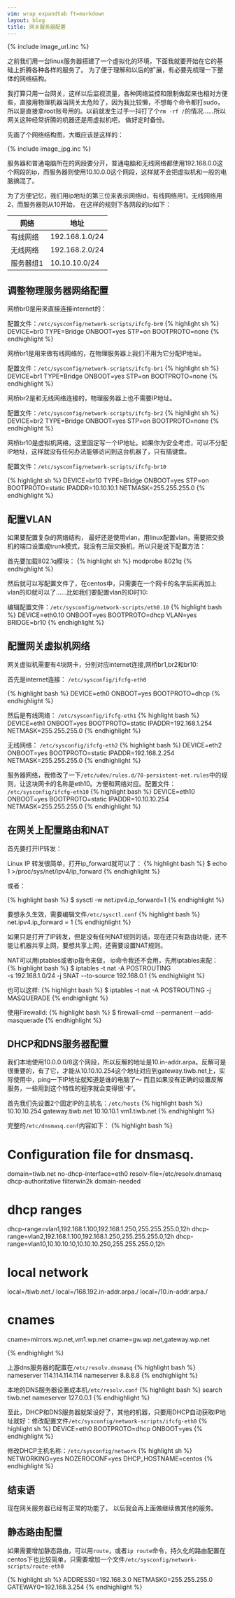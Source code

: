 ```yaml
---
vim: wrap expandtab ft=markdown
layout: blog
title: 网关服务器配置
---
```


{% include image_url.inc %}

之前我们用一台linux服务器搭建了一个虚拟化的环境，下面我就要开始在它的基础上折腾各种各样的服务了。 为了便于理解和以后的扩展，有必要先梳理一下整体的网络结构。

我打算只用一台网关，这样以后监视流量，各种网络监控和限制做起来也相对方便些，直接用物理机器当网关太危险了，因为我比较懒，不想每个命令都打sudo，所以是直接拿root账号用的。以前就发生过手一抖打了个`rm -rf /`的情况……所以网关这种经常折腾的机器还是用虚拟机吧， 做好定时备份。

先画了个网络结构图，大概应该是这样的：

{% include image_jpg.inc %}

服务器和普通电脑所在的网段要分开，普通电脑和无线网络都使用192.168.0.0这个网段的ip，而服务器则使用10.10.0.0这个网段，这样就不会把虚拟机和一般的电脑搞混了。

为了方便记忆，我们用ip地址的第三位来表示网络id，有线网络用1，无线网络用2，而服务器则从10开始， 在这样的规则下各网段的ip如下：

| 网络      | 地址           |
|-----------|----------------|
| 有线网络  | 192.168.1.0/24 |
| 无线网络  | 192.168.2.0/24 |
| 服务器组1 | 10.10.10.0/24  |


## 调整物理服务器网络配置

网桥br0是用来直接连接internet的：

配置文件：`/etc/sysconfig/network-scripts/ifcfg-br0`
{% highlight sh %}
DEVICE=br0
TYPE=Bridge
ONBOOT=yes
STP=on
BOOTPROTO=none
{% endhighlight %}

网桥br1是用来做有线网络的，在物理服务器上我们不用为它分配IP地址。

配置文件：`/etc/sysconfig/network-scripts/ifcfg-br1`
{% highlight sh %}
DEVICE=br1
TYPE=Bridge
ONBOOT=yes
STP=on
BOOTPROTO=none
{% endhighlight %}

网桥br2是和无线网络连接的，物理服务器上也不需要IP地址。

配置文件：`/etc/sysconfig/network-scripts/ifcfg-br2`
{% highlight sh %}
DEVICE=br2
TYPE=Bridge
ONBOOT=yes
STP=on
BOOTPROTO=none
{% endhighlight %}

网桥br10是虚拟机网络，这里固定写一个IP地址。如果你为安全考虑，可以不分配IP地址，这样就没有任何办法能够访问到这台机器了，只有插键盘。

配置文件：`/etc/sysconfig/network-scripts/ifcfg-br10`

{% highlight sh %}
DEVICE=br10
TYPE=Bridge
ONBOOT=yes
STP=on
BOOTPROTO=static
IPADDR=10.10.10.1
NETMASK=255.255.255.0
{% endhighlight %}

## 配置VLAN

如果要配置复杂的网络结构， 最好还是使用vlan，用linux配置vlan，需要把交换机的端口设置成trunk模式，我没有三层交换机，所以只是说下配置方法：

首先要加载802.1q模块：
{% highlight sh %}
modprobe 8021q
{% endhighlight %}

然后就可以写配置文件了，在centos中，只需要在一个网卡的名字后买再加上vlan的ID就可以了……比如我们要配置vlan的ID时10:

编辑配置文件：`/etc/sysconfig/network-scripts/eth0.10`
{% highlight bash %}
DEVICE=eth0.10
ONBOOT=yes
BOOTPROTO=dhcp
VLAN=yes
BRIDGE=br10
{% endhighlight %}

## 配置网关虚拟机网络

网关虚拟机需要有4块网卡，分别对应internet连接,网桥br1,br2和br10:

首先是internet连接： `/etc/sysconfig/ifcfg-eth0`

{% highlight bash %}
DEVICE=eth0
ONBOOT=yes
BOOTPROTO=dhcp
{% endhighlight %}

然后是有线网络： `/etc/sysconfig/ifcfg-eth1`
{% highlight bash %}
DEVICE=eth1
ONBOOT=yes
BOOTPROTO=static
IPADDR=192.168.1.254
NETMASK=255.255.255.0
{% endhighlight %}

无线网络： `/etc/sysconfig/ifcfg-eth2`
{% highlight bash %}
DEVICE=eth2
ONBOOT=yes
BOOTPROTO=static
IPADDR=192.168.2.254
NETMASK=255.255.255.0
{% endhighlight %}

服务器网络，我修改了一下`/etc/udev/rules.d/70-persistent-net.rules`中的规则，让这块网卡的名称是eth10。方便和网络对应。配置文件： `/etc/sysconfig/ifcfg-eth10`
{% highlight bash %}
DEVICE=eth10
ONBOOT=yes
BOOTPROTO=static
IPADDR=10.10.10.254
NETMASK=255.255.255.0
{% endhighlight %}


## 在网关上配置路由和NAT

首先要打开IP转发：

Linux IP 转发很简单，打开ip_forward就可以了：
{% highlight bash %}
$ echo 1 >/proc/sys/net/ipv4/ip_forward
{% endhighlight %}

或者：

{% highlight bash %}
$ sysctl -w net.ipv4.ip_forward=1
{% endhighlight %}

要想永久生效，需要编辑文件`/etc/sysctl.conf`
{% highlight bash %}
net.ipv4.ip_forward = 1
{% endhighlight %}

如果只是打开了IP转发，但是没有任何NAT规则的话，现在还只有路由功能，还不能让机器共享上网，要想共享上网，还需要设置NAT规则。

NAT可以用iptables或者ip指令来做， ip命令我还不会用，先用iptables来配：
{% highlight bash %}
$ iptables -t nat -A POSTROUTING \
    -s 192.168.1.0/24 -j SNAT --to-source 192.168.0.1
{% endhighlight %}

也可以这样:
{% highlight bash %}
$ iptables -t nat -A POSTROUTING -j MASQUERADE
{% endhighlight %}

使用Firewalld:
{% highlight bash %}
$ firewall-cmd --permanent --add-masquerade
{% endhighlight %}


## DHCP和DNS服务器配置

我们本地使用10.0.0.0/8这个网段，所以反解的地址是10.in-addr.arpa。反解可是很重要的，有了它，才能从10.10.10.254这个地址对应到gateway.tiwb.net上，实际使用中，ping一下IP地址就知道是谁的电脑了～ 而且如果没有正确的设置反解服务，一些用到这个特性的程序就会变得很‘卡’。

首先我们先设置2个固定IP的主机名：`/etc/hosts`
{% highlight bash %}
10.10.10.254    gateway.tiwb.net
10.10.10.1      vm1.tiwb.net
{% endhighlight %}

完整的`/etc/dnsmasq.conf`内容如下：
{% highlight bash %}
# Configuration file for dnsmasq.

domain=tiwb.net
no-dhcp-interface=eth0
resolv-file=/etc/resolv.dnsmasq
dhcp-authoritative
filterwin2k
domain-needed

# dhcp ranges
dhcp-range=vlan1,192.168.1.100,192.168.1.250,255.255.255.0,12h
dhcp-range=vlan2,192.168.1.100,192.168.1.250,255.255.255.0,12h
dhcp-range=vlan10,10.10.10.10,10.10.10.250,255.255.255.0,12h

# local network
local=/tiwb.net./
local=/168.192.in-addr.arpa./
local=/10.in-addr.arpa./

# cnames
cname=mirrors.wp.net,vm1.wp.net
cname=gw.wp.net,gateway.wp.net

{% endhighlight %}

上游dns服务器的配置在`/etc/resolv.dnsmasq`
{% highlight bash %}
nameserver 114.114.114.114
nameserver 8.8.8.8
{% endhighlight %}

本地的DNS服务器设置成本机`/etc/resolv.conf`
{% highlight bash %}
search tiwb.net
nameserver 127.0.0.1
{% endhighlight %}

至此，DHCP和DNS服务器就架设好了，其他的机器，只要用DHCP自动获取IP地址就好：修改配置文件`/etc/sysconfig/network-scripts/ifcfg-eth0`
{% highlight sh %}
DEVICE=eth0
BOOTPROTO=dhcp
ONBOOT=yes
{% endhighlight %}

修改DHCP主机名称：`/etc/sysconfig/network`
{% highlight sh %}
NETWORKING=yes
NOZEROCONF=yes
DHCP_HOSTNAME=centos
{% endhighlight %}


## 结束语

现在网关服务器已经有正常的功能了， 以后我会再上面做继续做其他的服务。


## 静态路由配置

如果需要增加静态路由，可以用`route`，或者`ip route`命令，持久化的路由配置在centos下也比较简单，只需要增加一个文件`/etc/sysconfig/network-scripts/route-eth0`

{% highlight sh %}
ADDRESS0=192.168.3.0
NETMASK0=255.255.255.0
GATEWAY0=192.168.3.254
{% endhighlight %}

